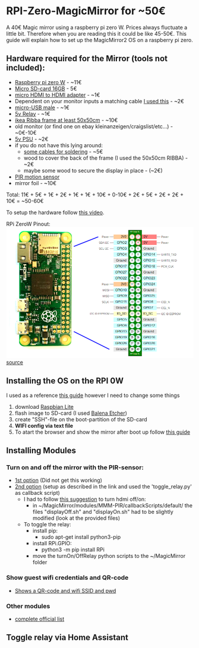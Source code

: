 # RPI-Zero-MagicMirror for ~50€
A 40€ Magic mirror using a raspberry pi zero W.
Prices always fluctuate a little bit. Therefore when you are reading this it could be like 45-50€.
This guide will explain how to set up the MagicMirror2 OS on a raspberry pi zero.

## Hardware required for the Mirror (tools not included):

  * [Raspberry pi zero W](https://www.berrybase.de/raspberry-pi-zero-w) - ~11€
  * [Micro SD-card 16GB](https://www.ebay.de/i/273535152997?chn=ps&norover=1&mkevt=1&mkrid=707-134425-41852-0&mkcid=2&itemid=273535152997&targetid=888516359244&device=c&mktype=pla&googleloc=9068150&poi=&campaignid=1669295758&mkgroupid=90992276282&rlsatarget=pla-888516359244&abcId=1139676&merchantid=7364532&gclid=EAIaIQobChMIppr__Lfl6AIVRrDtCh1c8QtqEAQYAiABEgLwsPD_BwE) - 5€
  * [micro HDMI to HDMI adapter](https://www.aliexpress.com/item/33006250821.html?spm=a2g0s.9042311.0.0.27424c4dyB0J72) - ~1€
  * Dependent on your monitor inputs a matching cable [I used this](https://www.aliexpress.com/item/33014827860.html?spm=a2g0s.9042311.0.0.27424c4dyB0J72) - ~2€
  * [micro-USB male](https://www.aliexpress.com/item/32874847823.html?spm=a2g0s.9042311.0.0.27424c4dczswkm) - ~1€
  * [5v Relay](https://www.aliexpress.com/item/32969889587.html?spm=a2g0o.productlist.0.0.12d12f09ujISno&algo_pvid=617edfee-1041-4329-b242-70a5c9148285&algo_expid=617edfee-1041-4329-b242-70a5c9148285-1&btsid=0ab50f6215867803297066531e46cc&ws_ab_test=searchweb0_0,searchweb201602_,searchweb201603_) - ~1€
  * [ikea Ribba frame at least 50x50cm](https://www.ikea.com/de/de/cat/ribba-serie-16456/) - ~10€
  * old monitor (or find one on ebay kleinanzeigen/craigslist/etc...) - ~0€-10€
  * [5v PSU](https://www.aliexpress.com/item/33008360777.html?spm=a2g0o.productlist.0.0.6aa67977TpXVsT&algo_pvid=e99d80ef-c883-439f-b3f7-81f06a91c2a6&algo_expid=e99d80ef-c883-439f-b3f7-81f06a91c2a6-0&btsid=0ab6f81615867816964263103e5a42&ws_ab_test=searchweb0_0,searchweb201602_,searchweb201603_) - ~2€
  * if you do not have this lying around:
    * [some cables for soldering](https://www.aliexpress.com/item/4000197988123.html?spm=a2g0o.productlist.0.0.150f50f3s6cX67&algo_pvid=f45e848a-ba02-4de6-a01b-d48181557d3b&algo_expid=f45e848a-ba02-4de6-a01b-d48181557d3b-6&btsid=0ab6fb8315867817791791856e45de&ws_ab_test=searchweb0_0,searchweb201602_,searchweb201603_) - ~5€
    * wood to cover the back of the frame (I used the 50x50cm RIBBA) - ~2€
    * maybe some wood to secure the display in place - (~2€)
  * [PIR motion sensor](https://www.aliexpress.com/item/1877185512.html?spm=a2g0s.9042311.0.0.27424c4dvxv2Pn)
  * mirror foil - ~10€
  

Total: 11€ + 5€ + 1€ + 2€ + 1€ + 1€ + 10€ + 0-10€ + 2€ + 5€ + 2€ + 2€ + 10€ = ~50-60€

To setup the hardware follow [this video](www.youtube.com).

RPi ZeroW Pinout:
![RPi Zero W Pinout image not found](https://github.com/CaptainDario/RPI-Zero-MagicMirror/blob/master/rpiZW_pins.png "Logo Title Text 1")
[source](https://raspberrypi.stackexchange.com/questions/83610/gpio-pinout-orientation-raspberypi-zero-w)

## Installing the OS on the RPI 0W

I used as a reference [this guide](http://emmanuelcontreras.com/how-to/how-to-create-a-magic-mirror-2-with-pi-zero-w/) however I need to change some things

1. download [Raspbian Lite](https://www.raspberrypi.org/downloads/raspbian/)
1. flash image to SD-card (I used [Balena Etcher](https://www.balena.io/etcher/))
1. create "SSH"-file on the boot-partition of the SD-card
1. **WIFI config via text file**
1. To atart the browser and show the mirror after boot up follow [this guide](https://github.com/MichMich/MagicMirror/wiki/Auto-Starting-MagicMirror)



## Installing Modules

### Turn on and off the mirror with the PIR-sensor:
 * [1st option](https://github.com/paviro/MMM-PIR-Sensor) (Did not get this working)
 * [2nd option](https://github.com/mboskamp/MMM-PIR) (setup as described in the link and used the 'toggle_relay.py' as callback script)
   * I had to follow [this suggestion](https://github.com/mboskamp/MMM-PIR/issues/10#issuecomment-519239401) to turn hdmi off/on:
     * in ~/MagicMirror/modules/MMM-PIR/callbackScripts/default/ the files "displayOff.sh" and "displayOn.sh" had to be slightly modified (look at the provided files)
   * To toggle the relay:
     * install pip:
       * sudo apt-get install python3-pip
     * install RPi.GPIO:
       * python3 -m pip install RPi
     * move the turnOn/OffRelay python scripts to the ~/MagicMirror folder
     
     
### Show guest wifi credentials and QR-code
  * [Shows a QR-code and wifi SSID and pwd](https://github.com/TeraTech/MMM-WiFiPassword)

### Other modules
* [complete official list](https://github.com/MichMich/MagicMirror/wiki/3rd-Party-Modules)



## Toggle relay via Home Assistant
